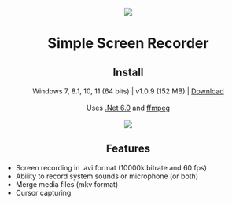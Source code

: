 <p align="center">
  <a href="https://postimg.cc/"><img src="https://i.postimg.cc/3NCTY9rx/screencapturelogo.png"></a>
</p>
<h1 align="center">Simple Screen Recorder</h1>

<h2 align="center">Install</h2>
<p align="center">
  Windows 7, 8.1, 10, 11 (64 bits) | v1.0.9 (152 MB) | <a href="https://github.com/lextrack/Simple-Screen-Recorder/releases/download/1.0.9/Simple-Screen-Recorder-Release-Portable.x64.zip">Download</a><br><br>
  Uses <a href="https://dotnet.microsoft.com/en-us/download/dotnet/6.0">.Net 6.0</a> and <a href="https://github.com/BtbN/FFmpeg-Builds/releases">ffmpeg</a> <br><br>
  <a href="https://postimg.cc/"><img src="https://i.postimg.cc/SKHKYSN0/main-screenrecorder2.png"></a>
</p>

<h2 align="center">Features</h2>

- Screen recording in .avi format (10000k bitrate and 60 fps)<br>
- Ability to record system sounds or microphone (or both)<br>
- Merge media files (mkv format)<br>
- Cursor capturing
